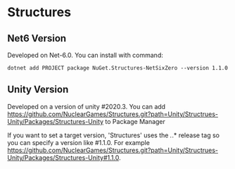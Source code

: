 # Structures

## Net6 Version
Developed on Net-6.0. You can install with command:

```
dotnet add PROJECT package NuGet.Structures-NetSixZero --version 1.1.0
```

## Unity Version
Developed on a version of unity #2020.3. You can add https://github.com/NuclearGames/Structures.git?path=Unity/Structrues-Unity/Packages/Structures-Unity to Package Manager

If you want to set a target version, 'Structures' uses the *.*.* release tag so you can specify a version like #1.1.0. For example https://github.com/NuclearGames/Structures.git?path=Unity/Structrues-Unity/Packages/Structures-Unity#1.1.0.
